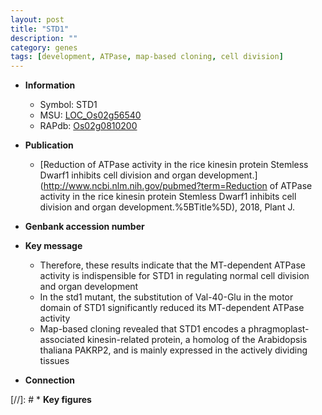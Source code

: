 ```yaml
---
layout: post
title: "STD1"
description: ""
category: genes
tags: [development, ATPase, map-based cloning, cell division]
---
```


* **Information**  
    + Symbol: STD1  
    + MSU: [LOC_Os02g56540](http://rice.plantbiology.msu.edu/cgi-bin/ORF_infopage.cgi?orf=LOC_Os02g56540)  
    + RAPdb: [Os02g0810200](http://rapdb.dna.affrc.go.jp/viewer/gbrowse_details/irgsp1?name=Os02g0810200)  

* **Publication**  
    + [Reduction of ATPase activity in the rice kinesin protein Stemless Dwarf1 inhibits cell division and organ development.](http://www.ncbi.nlm.nih.gov/pubmed?term=Reduction of ATPase activity in the rice kinesin protein Stemless Dwarf1 inhibits cell division and organ development.%5BTitle%5D), 2018, Plant J.

* **Genbank accession number**  

* **Key message**  
    + Therefore, these results indicate that the MT-dependent ATPase activity is indispensible for STD1 in regulating normal cell division and organ development
    + In the std1 mutant, the substitution of Val-40-Glu in the motor domain of STD1 significantly reduced its MT-dependent ATPase activity
    + Map-based cloning revealed that STD1 encodes a phragmoplast-associated kinesin-related protein, a homolog of the Arabidopsis thaliana PAKRP2, and is mainly expressed in the actively dividing tissues

* **Connection**  

[//]: # * **Key figures**  


